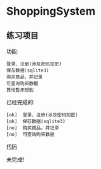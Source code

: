 # ShoppingSystem

## 练习项目

功能:
    
    登录、注册(涉及密码加密)
    保存数据(sqlite3)
    购买商品，并记录
    可查询购买数据
    其他暂未想到


已经完成的:

    [ok]  登录、注册(涉及密码加密) 
    [ok]  保存数据(sqlite3)
    [no]  购买商品，并记录
    [no]  可查询购买数据

[代码](https://github.com/rookiesmile/ShoppingSystem)

未完成!
